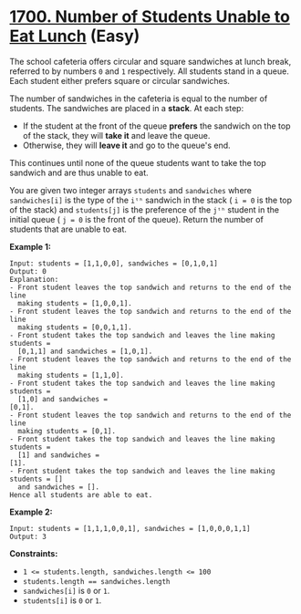 # [1700. Number of Students Unable to Eat Lunch][link] (Easy)

[link]: https://leetcode.com/problems/number-of-students-unable-to-eat-lunch/

The school cafeteria offers circular and square sandwiches at lunch break,
referred to by numbers `0` and `1` respectively. All students stand in a queue.
Each student either prefers square or circular sandwiches.

The number of sandwiches in the cafeteria is equal to the number of students.
The sandwiches are placed in a **stack**. At each step:

- If the student at the front of the queue **prefers** the sandwich on the top
  of the stack, they will **take it** and leave the queue.
- Otherwise, they will **leave it** and go to the queue's end.

This continues until none of the queue students want to take the top sandwich
and are thus unable to eat.

You are given two integer arrays `students` and `sandwiches` where
`sandwiches[i]` is the type of the `iᵗʰ` sandwich in the stack ( `i = 0` is the
top of the stack) and `students[j]` is the preference of the `jᵗʰ` student in
the initial queue ( `j = 0` is the front of the queue). Return the number of
students that are unable to eat.

**Example 1:**

```text
Input: students = [1,1,0,0], sandwiches = [0,1,0,1]
Output: 0
Explanation:
- Front student leaves the top sandwich and returns to the end of the line
  making students = [1,0,0,1].
- Front student leaves the top sandwich and returns to the end of the line
  making students = [0,0,1,1].
- Front student takes the top sandwich and leaves the line making students =
  [0,1,1] and sandwiches = [1,0,1].
- Front student leaves the top sandwich and returns to the end of the line
  making students = [1,1,0].
- Front student takes the top sandwich and leaves the line making students =
  [1,0] and sandwiches =
[0,1].
- Front student leaves the top sandwich and returns to the end of the line
  making students = [0,1].
- Front student takes the top sandwich and leaves the line making students =
  [1] and sandwiches =
[1].
- Front student takes the top sandwich and leaves the line making students = []
  and sandwiches = [].
Hence all students are able to eat.
```

**Example 2:**

```text
Input: students = [1,1,1,0,0,1], sandwiches = [1,0,0,0,1,1]
Output: 3
```

**Constraints:**

- `1 <= students.length, sandwiches.length <= 100`
- `students.length == sandwiches.length`
- `sandwiches[i]` is `0` or `1`.
- `students[i]` is `0` or `1`.
